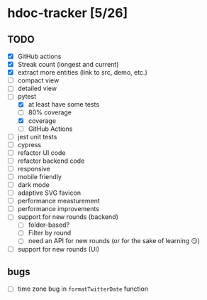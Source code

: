 # hdoc-tracker [5/26]

## TODO

- [x] GitHub actions
- [x] Streak count (longest and current)
- [x] extract more entities (link to src, demo, etc.)
- [ ] compact view
- [ ] detailed view
- [ ] pytest
  - [x] at least have some tests
  - [ ] 80% coverage
  - [x] coverage
  - [ ] GitHub Actions
- [ ] jest unit tests
- [ ] cypress
- [ ] refactor UI code
- [ ] refactor backend code
- [ ] responsive
- [ ] mobile friendly
- [ ] dark mode
- [ ] adaptive SVG favicon
- [ ] performance measturement
- [ ] performance improvements
- [ ] support for new rounds (backend)
  - [ ] folder-based?
  - [ ] Filter by round
  - [ ] need an API for new rounds (or for the sake of learning 😏)
- [ ] support for new rounds (UI)

## bugs

- [ ] time zone bug in `formatTwitterDate` function
